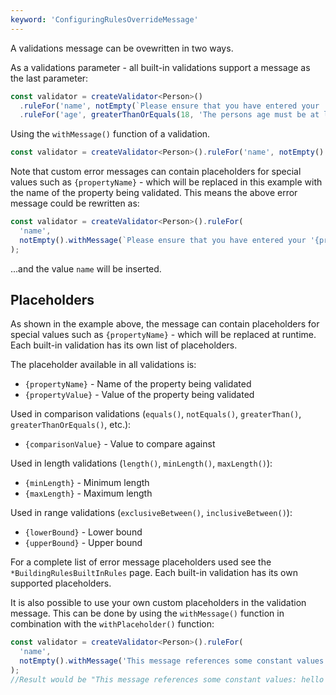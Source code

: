 ```yaml
---
keyword: 'ConfiguringRulesOverrideMessage'
---
```


A validations message can be ovewritten in two ways.

As a validations parameter - all built-in validations support a message as the last parameter:

```typescript
const validator = createValidator<Person>()
  .ruleFor('name', notEmpty(`Please ensure that you have entered your 'name'.`))
  .ruleFor('age', greaterThanOrEquals(18, 'The persons age must be at least 18.'));
```

Using the `withMessage()` function of a validation.

```typescript
const validator = createValidator<Person>().ruleFor('name', notEmpty().withMessage(`Please ensure that you have entered your 'name'.`));
```

Note that custom error messages can contain placeholders for special values such as `{propertyName}` - which will be replaced in this example with the name of the property being validated. This means the above error message could be rewritten as:

```typescript
const validator = createValidator<Person>().ruleFor(
  'name',
  notEmpty().withMessage(`Please ensure that you have entered your '{propertyName}'.`)
);
```

...and the value `name` will be inserted.

## Placeholders

As shown in the example above, the message can contain placeholders for special values such as `{propertyName}` - which will be replaced at runtime. Each built-in validation has its own list of placeholders.

The placeholder available in all validations is:

- `{propertyName}` - Name of the property being validated
- `{propertyValue}` - Value of the property being validated

Used in comparison validations (`equals()`, `notEquals()`, `greaterThan()`, `greaterThanOrEquals()`, etc.):

- `{comparisonValue}` - Value to compare against

Used in length validations (`length()`, `minLength()`, `maxLength()`):

- `{minLength}` - Minimum length
- `{maxLength}` - Maximum length

Used in range validations (`exclusiveBetween()`, `inclusiveBetween()`):

- `{lowerBound}` - Lower bound
- `{upperBound}` - Upper bound

For a complete list of error message placeholders used see the `*BuildingRulesBuiltInRules` page. Each built-in validation has its own supported placeholders.

It is also possible to use your own custom placeholders in the validation message. This can be done by using the `withMessage()` function in combination with the `withPlaceholder()` function:

```typescript
const validator = createValidator<Person>().ruleFor(
  'name',
  notEmpty().withMessage('This message references some constant values: {arg_1} {arg_2}').withPlaceholder('arg_1', 'hello').withPlaceholder('arg_2', 5);
);
//Result would be "This message references some constant values: hello 5"
```
